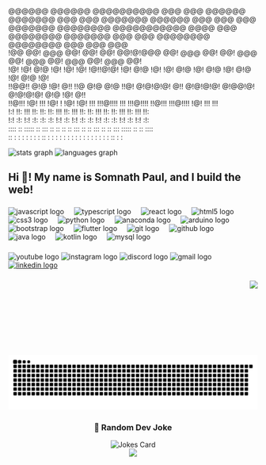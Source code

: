                                                                                                                    
 @@@@@@    @@@@@@   @@@@@@@@@@   @@@  @@@   @@@@@@   @@@@@@@  @@@  @@@     @@@@@@@    @@@@@@   @@@  @@@  @@@       
@@@@@@@   @@@@@@@@  @@@@@@@@@@@  @@@@ @@@  @@@@@@@@  @@@@@@@  @@@  @@@     @@@@@@@@  @@@@@@@@  @@@  @@@  @@@       
!@@       @@!  @@@  @@! @@! @@!  @@!@!@@@  @@!  @@@    @@!    @@!  @@@     @@!  @@@  @@!  @@@  @@!  @@@  @@!       
!@!       !@!  @!@  !@! !@! !@!  !@!!@!@!  !@!  @!@    !@!    !@!  @!@     !@!  @!@  !@!  @!@  !@!  @!@  !@!       
!!@@!!    @!@  !@!  @!! !!@ @!@  @!@ !!@!  @!@!@!@!    @!!    @!@!@!@!     @!@@!@!   @!@!@!@!  @!@  !@!  @!!       
 !!@!!!   !@!  !!!  !@!   ! !@!  !@!  !!!  !!!@!!!!    !!!    !!!@!!!!     !!@!!!    !!!@!!!!  !@!  !!!  !!!       
     !:!  !!:  !!!  !!:     !!:  !!:  !!!  !!:  !!!    !!:    !!:  !!!     !!:       !!:  !!!  !!:  !!!  !!:       
    !:!   :!:  !:!  :!:     :!:  :!:  !:!  :!:  !:!    :!:    :!:  !:!     :!:       :!:  !:!  :!:  !:!   :!:      
:::: ::   ::::: ::  :::     ::    ::   ::  ::   :::     ::    ::   :::      ::       ::   :::  ::::: ::   :: ::::  
:: : :     : :  :    :      :    ::    :    :   : :     :      :   : :      :         :   : :   : :  :   : :: : :  
                                                                                                                   

<div align="left">
  <img src="https://github-readme-stats.vercel.app/api?username=The-NitroZeus&hide_title=false&hide_rank=false&show_icons=true&include_all_commits=true&count_private=true&disable_animations=false&theme=dracula&locale=en&hide_border=false&order=1" height="150" alt="stats graph"  />
  <img src="https://github-readme-stats.vercel.app/api/top-langs?username=The-NitroZeus&locale=en&hide_title=false&layout=compact&card_width=320&langs_count=5&theme=dracula&hide_border=false&order=2" height="150" alt="languages graph"  />
</div>

###

<h2 align="left">Hi 👋! My name is Somnath Paul, and I build the web!</h2>

###

<div align="left">
  <img src="https://cdn.jsdelivr.net/gh/devicons/devicon/icons/javascript/javascript-original.svg" height="30" alt="javascript logo"  />
  <img width="12" />
  <img src="https://cdn.jsdelivr.net/gh/devicons/devicon/icons/typescript/typescript-original.svg" height="30" alt="typescript logo"  />
  <img width="12" />
  <img src="https://cdn.jsdelivr.net/gh/devicons/devicon/icons/react/react-original.svg" height="30" alt="react logo"  />
  <img width="12" />
  <img src="https://cdn.jsdelivr.net/gh/devicons/devicon/icons/html5/html5-original.svg" height="30" alt="html5 logo"  />
  <img width="12" />
  <img src="https://cdn.jsdelivr.net/gh/devicons/devicon/icons/css3/css3-original.svg" height="30" alt="css3 logo"  />
  <img width="12" />
  <img src="https://cdn.jsdelivr.net/gh/devicons/devicon/icons/python/python-original.svg" height="30" alt="python logo"  />
  <img width="12" />
  <img src="https://cdn.jsdelivr.net/gh/devicons/devicon/icons/anaconda/anaconda-original.svg" height="30" alt="anaconda logo"  />
  <img width="12" />
  <img src="https://cdn.jsdelivr.net/gh/devicons/devicon/icons/arduino/arduino-original.svg" height="30" alt="arduino logo"  />
  <img width="12" />
  <img src="https://cdn.jsdelivr.net/gh/devicons/devicon/icons/bootstrap/bootstrap-original.svg" height="30" alt="bootstrap logo"  />
  <img width="12" />
  <img src="https://cdn.jsdelivr.net/gh/devicons/devicon/icons/flutter/flutter-original.svg" height="30" alt="flutter logo"  />
  <img width="12" />
  <img src="https://cdn.jsdelivr.net/gh/devicons/devicon/icons/git/git-original.svg" height="30" alt="git logo"  />
  <img width="12" />
  <img src="https://cdn.jsdelivr.net/gh/devicons/devicon/icons/github/github-original.svg" height="30" alt="github logo"  />
  <img width="12" />
  <img src="https://cdn.jsdelivr.net/gh/devicons/devicon/icons/java/java-original.svg" height="30" alt="java logo"  />
  <img width="12" />
  <img src="https://cdn.jsdelivr.net/gh/devicons/devicon/icons/kotlin/kotlin-original.svg" height="30" alt="kotlin logo"  />
  <img width="12" />
  <img src="https://cdn.jsdelivr.net/gh/devicons/devicon/icons/mysql/mysql-original.svg" height="30" alt="mysql logo"  />
</div>

###

<div align="left">
  <img src="https://img.shields.io/static/v1?message=Youtube&logo=youtube&label=&color=FF0000&logoColor=white&labelColor=&style=for-the-badge" height="35" alt="youtube logo"  />
  <img src="https://img.shields.io/static/v1?message=Instagram&logo=instagram&label=&color=E4405F&logoColor=white&labelColor=&style=for-the-badge" height="35" alt="instagram logo"  />
  <img src="https://img.shields.io/static/v1?message=Discord&logo=discord&label=&color=7289DA&logoColor=white&labelColor=&style=for-the-badge" height="35" alt="discord logo"  />
  <img src="https://img.shields.io/static/v1?message=Gmail&logo=gmail&label=&color=D14836&logoColor=white&labelColor=&style=for-the-badge" height="35" alt="gmail logo"  />
  <a href="https://www.linkedin.com/in/somnath-paul01">
    <img src="https://img.shields.io/static/v1?message=LinkedIn&logo=linkedin&label=&color=0077B5&logoColor=white&labelColor=&style=for-the-badge" height="35" alt="linkedin logo"  />
  </a>
</div>

###

<img align="right" height="150" src="https://media.giphy.com/media/3o7aCTfyhYawdOXcFW/giphy.gif?cid=790b7611zzwu2fe8wyuxv75f48y6db1dcy2qm3kri3h0ex1f&ep=v1_gifs_search&rid=giphy.gif&ct=g"  />

###  

<br clear="both">

<img src="https://raw.githubusercontent.com/The-NitroZeus/The-NitroZeus/output/snake.svg" alt="Snake animation" />

###
<div align="center">
  
  ### 🤣 Random Dev Joke  
  <img src="https://readme-jokes.vercel.app/api" alt="Jokes Card" />

</div>

<div align="center">
  <img src="https://profile-counter.glitch.me/The-NitroZeus/count.svg?"  />
</div>

###
